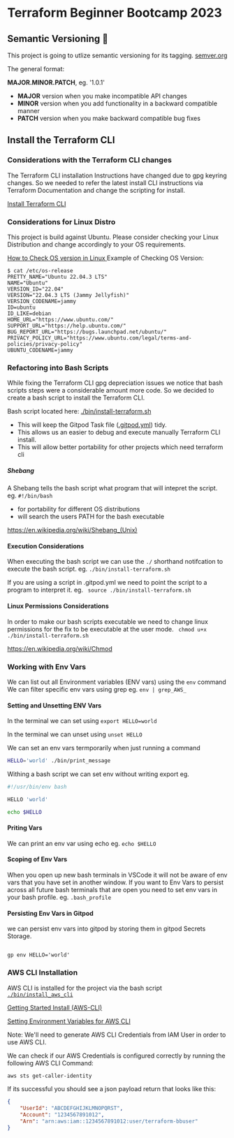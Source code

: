 # Terraform Beginner Bootcamp 2023

## Semantic Versioning :mage:

This project is going to utlize semantic versioning for its tagging.
[semver.org](https://semver.org/)

The general format:

**MAJOR.MINOR.PATCH**, eg. '1.0.1'

-   **MAJOR** version when you make incompatible API changes
-   **MINOR** version when you add functionality in a backward compatible manner
-   **PATCH** version when you make backward compatible bug fixes

## Install the Terraform CLI

### Considerations with the Terraform CLI changes
The Terraform CLI installation Instructions have changed due to gpg keyring changes. So we needed to refer the latest install CLI instructions via Terraform Documentation and change the scripting for install. 

[Install Terraform CLI](https://developer.hashicorp.com/terraform/tutorials/aws-get-started/install-cli)


### Considerations for Linux Distro

This project is build against Ubuntu.
Please consider checking your Linux Distribution and change accordingly to your OS requirements.

[How to Check OS version in Linux ](https://www.cyberciti.biz/faq/how-to-check-os-version-in-linux-command-line/
)
Example of Checking OS Version:
```
$ cat /etc/os-release 
PRETTY_NAME="Ubuntu 22.04.3 LTS"
NAME="Ubuntu"
VERSION_ID="22.04"
VERSION="22.04.3 LTS (Jammy Jellyfish)"
VERSION_CODENAME=jammy
ID=ubuntu
ID_LIKE=debian
HOME_URL="https://www.ubuntu.com/"
SUPPORT_URL="https://help.ubuntu.com/"
BUG_REPORT_URL="https://bugs.launchpad.net/ubuntu/"
PRIVACY_POLICY_URL="https://www.ubuntu.com/legal/terms-and-policies/privacy-policy"
UBUNTU_CODENAME=jammy
```
### Refactoring into Bash Scripts

While fixing the Terraform CLI gpg depreciation issues we notice that bash scripts steps were a considerable amount more code. So we decided to create a bash script to install the Terraform CLI.

Bash script located here: [./bin/install-terraform.sh](./bin/install-terraform.sh)

- This will keep the Gitpod Task file ([.gitpod.yml](.gitpod.yml)) tidy.
- This allows us an easier to debug and execute manually Terraform CLI install.
- This will allow better portability for other projects which need terraform cli

##### Shebang

A Shebang tells the bash script what program that will intepret the script. eg. `#!/bin/bash`

- for portability for different OS distributions
- will search the users PATH for the bash executable

https://en.wikipedia.org/wiki/Shebang_(Unix)


#### Execution Considerations
When executing the bash script we can use the `./` shorthand notifcation to execute the bash script.
eg. `./bin/install-terraform.sh`

If you are using a script in .gitpod.yml we need to point the script to a program to interpret it.
eg. ` source ./bin/install-terraform.sh`

#### Linux Permissions Considerations
In order to make our bash scripts executable we need to change linux permissions for the fix to be executable at the user mode.
` chmod u+x ./bin/install-terraform.sh`


https://en.wikipedia.org/wiki/Chmod

### Working with Env Vars

We can list out all Environment variables (ENV vars) using the `env` command
We can filter specific env vars using grep eg. `env | grep_AWS_`

#### Setting and Unsetting ENV Vars

In the terminal we can set using `export HELLO=world`

In the terminal we can unset using `unset HELLO`

We can set an env vars termporarily when just running a command
```sh
HELLO='world' ./bin/print_message
```
Withing a bash script we can set env without writing export eg.

```sh
#!/usr/bin/env bash

HELLO 'world'

echo $HELLO
```

#### Priting Vars

We can print an env var using echo eg. `echo $HELLO`

#### Scoping of Env Vars

When you open up new bash terminals in VSCode it will not be aware of env vars that you have set in another window.
If you want to Env Vars to persist across all future bash terminals that are open you need to set env vars in your bash profile. eg. `.bash_profile`

#### Persisting Env Vars in Gitpod
we can persist env vars into gitpod by storing them in gitpod Secrets Storage.

```

gp env HELLO='world'
``````

### AWS CLI Installation

AWS CLI is installed for the project via the bash script [`./bin/install_aws_cli`](./bin/install_aws_cli)

[Getting Started Install (AWS-CLI) ](https://docs.aws.amazon.com/cli/latest/userguide/getting-started-install.html)

[Setting Environment Variables for AWS CLI](https://docs.aws.amazon.com/cli/latest/userguide/cli-configure-envvars.html)

Note: We'll need to generate AWS CLI Credentials from IAM User in order to use AWS CLI.

We can check if our AWS Credentials is configured correctly by running the following AWS CLI Command: 

```sh
aws sts get-caller-identity
```
If its  successful you should see a json payload return that looks like this:

```json
{
    "UserId": "ABCDEFGHIJKLMNOPQRST",
    "Account": "1234567891012",
    "Arn": "arn:aws:iam::1234567891012:user/terraform-bbuser"
}
```


